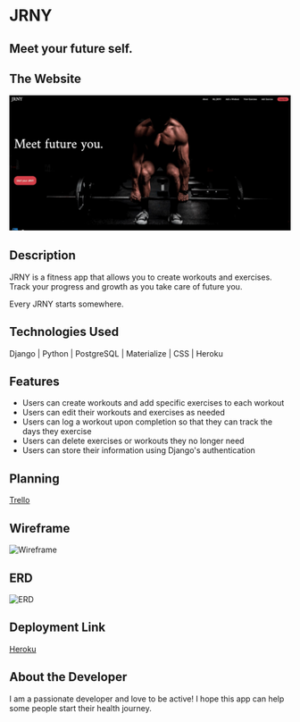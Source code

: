 # JRNY
## Meet your future self.

## The Website
![Website](./images/JRNY_app.gif)

## Description

JRNY is a fitness app that allows you to create workouts and exercises. Track your progress and growth as you take care of future you.

Every JRNY starts somewhere. 



## Technologies Used

Django | Python | PostgreSQL | Materialize | CSS | Heroku

## Features

* Users can create workouts and add specific exercises to each workout
* Users can edit their workouts and exercises as needed
* Users can log a workout upon completion so that they can track the days they exercise
* Users can delete exercises or workouts they no longer need
* Users can store their information using Django's authentication

## Planning
[Trello](https://trello.com/invite/b/hpJbHmUw/ATTI4dfb31696e194491301781b81ed6c7deB445E21B/jrny)

## Wireframe

![Wireframe](https://trello.com/1/cards/6351600a37e18201b203c1e1/attachments/635162ea9661b501d37b0e84/previews/635162eb9661b501d37b0e90/download/Screen_Shot_2022-10-20_at_11.01.44_AM.png)

## ERD

![ERD](https://trello.com/1/cards/634f0571055a2b0181c87f0c/attachments/634f06030844ae020bedec12/previews/634f06040844ae020bedec46/download/Screen_Shot_2022-10-18_at_3.58.23_PM.png)

## Deployment Link
[Heroku]()

## About the Developer

I am a passionate developer and love to be active! I hope this app can help some people start their health journey.